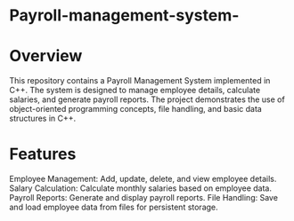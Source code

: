 # Payroll-management-system-

# Overview
This repository contains a Payroll Management System implemented in C++. The system is designed to manage employee details, calculate salaries, and generate payroll reports. The project demonstrates the use of object-oriented programming concepts, file handling, and basic data structures in C++.

# Features
Employee Management: Add, update, delete, and view employee details.
Salary Calculation: Calculate monthly salaries based on employee data.
Payroll Reports: Generate and display payroll reports.
File Handling: Save and load employee data from files for persistent storage.
